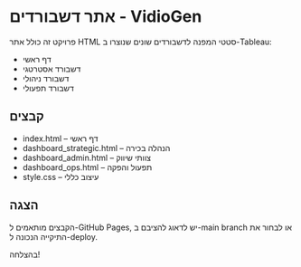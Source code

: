 # אתר דשבורדים - VidioGen

פרויקט זה כולל אתר HTML סטטי המפנה לדשבורדים שונים שנוצרו ב-Tableau:
- דף ראשי
- דשבורד אסטרטגי
- דשבורד ניהולי
- דשבורד תפעולי

## קבצים
- index.html – דף ראשי
- dashboard_strategic.html – הנהלה בכירה
- dashboard_admin.html – צוותי שיווק
- dashboard_ops.html – תפעול והפקה
- style.css – עיצוב כללי

## הצגה
הקבצים מותאמים ל-GitHub Pages, יש לדאוג להציבם ב-main branch או לבחור את התיקייה הנכונה ל-deploy.

בהצלחה!